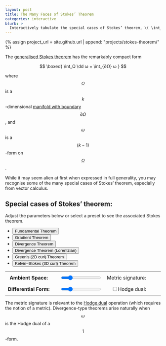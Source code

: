 ```yaml
---
layout: post
title: The Many Faces of Stokes’ Theorem
categories: interactive
blurb: >
  Interactively tabulate the special cases of Stokes’ theorem, \( \int_Ω \dd ω = \int_{∂Ω} ω \).
---
```


{% assign project_url = site.github.url | append: "projects/stokes-theorem/" %}

The [generalised Stokes theorem](https://en.wikipedia.org/wiki/Stokes%27_theorem) has the remarkably compact form

$$ \boxed{ \int_Ω \dd ω = \int_{∂Ω} ω } $$

where $$Ω$$ is a $$k$$-dimensional [manifold with boundary](https://en.wikipedia.org/wiki/Manifold#Manifold_with_boundary) $$∂Ω$$, and $$ω$$ is a $$(k - 1)$$-form on $$Ω$$.

While it may seem alien at first when expressed in full generality, you may recognise some of the many special cases of Stokes’ theorem, especially from vector calculus.

## Special cases of Stokes’ theorem:

Adjust the parameters below or select a preset to see the associated Stokes theorem.

- <button onclick="thm(0, 1)">Fundamental Theorem</button>
- <button onclick="thm(0, 0)">Gradient Theorem</button>
- <button onclick="thm(1, null, true)">Divergence Theorem</button>
- <button onclick="thm(1, null, true, [1, -1, -1, -1])">Divergence Theorem (Lorentzian)</button>
- <button onclick="thm(1, 2)">Green’s (2D curl) Theorem</button>
- <button onclick="thm(1, 3)">Kelvin–Stokes (3D curl) Theorem</button>

<table id="parametersTableEl" style="white-space: nowrap;">
	<tr>
		<th colspan="2">Ambient Space:</th>
		<td class="output" name="n"></td>
		<td><input class="input" type="range" name="n" min="0" max="5" value="1"></td>
		<td>Metric signature: </td>
		<td contenteditable class="input output" name="sig" style="font-family: monospace; width: 5em;"></td>
	</tr>
	<tr>
		<th colspan="2">Differential Form:</th>
		<td class="output" name="p"></td>
		<td><input class="input" type="range" name="p" min="-1" max="4" value="0"></td>
		<td><label for="dualCheckbox"><input class="input" type="checkbox" name="dual" id="dualCheckbox">Hodge dual:</label></td>
		<td class="output" name="dual"></td>
	</tr>
</table>

The metric signature is relevant to the [Hodge dual](https://en.wikipedia.org/wiki/Hodge_star_operator) operation (which requires the notion of a metric). Divergence-type theorems arise naturally when $$ω$$ is the Hodge dual of a $$1$$-form.

<div id="boxEl"></div>

<style>
table#parametersTableEl {
  border: none;
}
table#parametersTableEl td, table#parametersTableEl th {
	padding: 1ex;
	border: none;
}
table#parametersTableEl td:nth-child(2n), table#parametersTableEl th:nth-child(2n) {
	text-align: right;
}
table#parametersTableEl td label, table#parametersTableEl th label {
	display: block;
}
</style>


<script src="{{ project_url }}/main.js"></script>
<script src="{{ project_url }}/exterior_algebra.js"></script>
